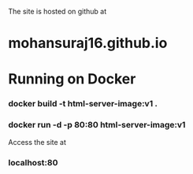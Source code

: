 The site is hosted on github at
# mohansuraj16.github.io

# Running on Docker

### docker build -t html-server-image:v1 .
### docker run -d -p 80:80 html-server-image:v1
Access the site at 
### localhost:80

